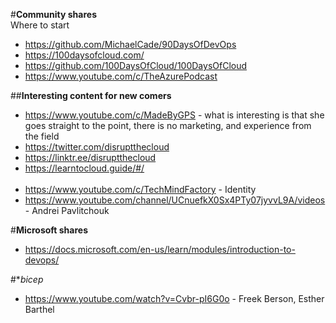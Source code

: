 #**Community shares**<br>
Where to start<br>
* https://github.com/MichaelCade/90DaysOfDevOps<br>
* https://100daysofcloud.com/<br>
* https://github.com/100DaysOfCloud/100DaysOfCloud<br>
* https://www.youtube.com/c/TheAzurePodcast<br>

##**Interesting content for new comers**<br>
* https://www.youtube.com/c/MadeByGPS - what is interesting is that she goes straight to the point, there is no marketing, and experience from the field<br>
* https://twitter.com/disruptthecloud<br>
* https://linktr.ee/disruptthecloud<br>
* https://learntocloud.guide/#/<br><br>
* https://www.youtube.com/c/TechMindFactory - Identity<br>
* https://www.youtube.com/channel/UCnuefkX0Sx4PTy07jyvvL9A/videos - Andrei Pavlitchouk<br>

#**Microsoft shares**<br>
* https://docs.microsoft.com/en-us/learn/modules/introduction-to-devops/

#**bicep*<br>
* https://www.youtube.com/watch?v=Cvbr-pI6G0o - Freek Berson, Esther Barthel<br>
